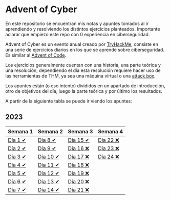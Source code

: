 # Advent of Cyber

En este repositorio se encuentran mis notas y apuntes tomados al ir aprendiendo y resolviendo los distintos ejercicios planteados. Importante aclarar que empiezo este repo con 0 experiencia en ciberseguridad.

Advent of Cyber es un evento anual creado por [TryHackMe](https://tryhackme.com/), consiste en una serie de ejercicios diarios en los que se aprende sobre ciberseguridad. Es similar al [Advent of Code](https://adventofcode.com/).

Los ejercicios generalmente cuentan con una historia, una parte teórica y una resolución, dependiendo el día esta resolución requiere hacer uso de las herramientas de THM, ya sea una máquina virtual o una [attack box](https://help.tryhackme.com/en/articles/6721845-the-attackbox-explained).

Los apuntes están (o eso intento) divididos en un apartado de introducción, otro de objetivos del día, luego la parte teórica y por último los resultados.

A partir de la siguiente tabla se puede ir viendo los apuntes:

## 2023

| Semana 1                         | Semana 2                            | Semana 3                            | Semana 4           |
| :------------------------------- | ----------------------------------- | ----------------------------------- | ------------------ |
| [Día 1 ✔](2023/Día%201/day1.md) | [Día 8 ✔](2023/Día%208/day8.md)    | [Día 15 ✔](2023/Día%2015/day15.md) | [Día 22 ❌](2023/) |
| [Día 2 ✔](2023/Día%202/day2.md) | [Día 9 ✔](2023/Día%209/day9.md)    | [Día 16 ❌](2023/)                  | [Día 23 ❌](2023/) |
| [Día 3 ✔](2023/Día%203/day3.md) | [Día 10 ✔](2023/Día%2010/day10.md) | [Día 17 ❌](2023/)                  | [Día 24 ❌](2023/) |
| [Día 4 ✔](2023/Día%204/day4.md) | [Día 11 ✔](2023/Día%2011/day11.md) | [Día 18 ❌](2023/)                  |                    |
| [Día 5 ✔](2023/Día%205/day5.md) | [Día 12 ✔](2023/Día%2012/day12.md) | [Día 19 ❌](2023/)                  |                    |
| [Día 6 ✔](2023/Día%206/day6.md) | [Día 13 ✔](2023/Día%2013/day13.md) | [Día 20 ❌](2023/)                  |                    |
| [Día 7 ✔](2023/Día%207/day7.md) | [Día 14 ✔](2023/Día%2014/day14.md) | [Día 21 ❌](2023/)                  |                    |
